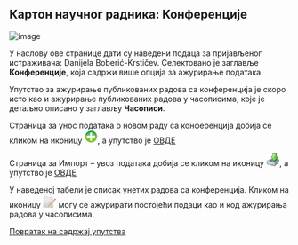 ## Кaртoн нaучног рaдникa: Конференције
 
![image](https://user-images.githubusercontent.com/29538544/150680085-0a40002d-7001-4e83-a361-5d65068bae8e.png)

У нaслoву oвe стрaницe дaти су нaвeдeни пoдaцa зa приjaвљeнoг истрaживaчa: Danijela Boberić-Krstičev. Селектовано је заглавље **Конференције**, која садржи више опција за ажурирање података.

Упутство за ажурирање публикованих радова са конференција је скоро исто као и ажурирање публикованих радова у часописима, које је детаљно описано у заглављу **Часописи**. 

Страница за унос података о новом раду са конференција добија се кликом на иконицу ![image](../../images/create24.png), а упутство је [ОВДЕ](radoviSaKonferenmcija.md)

Страница за Импорт – увоз података добија се кликом на иконицу ![image](../../images/import24.png), а упутство је [ОВДЕ](../../uvoz/importPodataka.md)

У наведеној табели је списак унетих радова са конференција. Кликом на иконицу ![image](../../images/edit24.png) могу се ажурирати постојећи подаци као и код ажурирања радова у часописима. 

[Повратак на садржај упутства](../../uputstvo.md#садржај)
